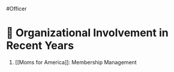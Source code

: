 #Officer 
# 💼 Organizational Involvement in Recent Years

1. [[Moms for America]]: Membership Management


